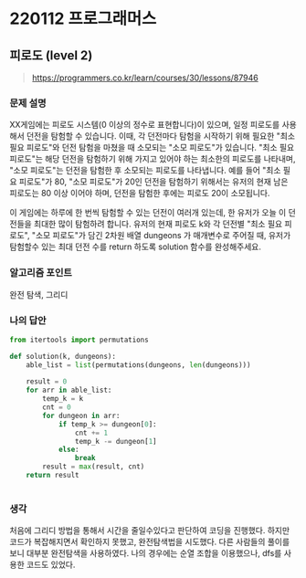 # 220112 프로그래머스

## 피로도 (level 2)

> https://programmers.co.kr/learn/courses/30/lessons/87946

### 문제 설명

XX게임에는 피로도 시스템(0 이상의 정수로 표현합니다)이 있으며, 일정 피로도를 사용해서 던전을 탐험할 수 있습니다. 이때, 각 던전마다 탐험을 시작하기 위해 필요한 "최소 필요 피로도"와 던전 탐험을 마쳤을 때 소모되는 "소모 피로도"가 있습니다. "최소 필요 피로도"는 해당 던전을 탐험하기 위해 가지고 있어야 하는 최소한의 피로도를 나타내며, "소모 피로도"는 던전을 탐험한 후 소모되는 피로도를 나타냅니다. 예를 들어 "최소 필요 피로도"가 80, "소모 피로도"가 20인 던전을 탐험하기 위해서는 유저의 현재 남은 피로도는 80 이상 이어야 하며, 던전을 탐험한 후에는 피로도 20이 소모됩니다.

이 게임에는 하루에 한 번씩 탐험할 수 있는 던전이 여러개 있는데, 한 유저가 오늘 이 던전들을 최대한 많이 탐험하려 합니다. 유저의 현재 피로도 k와 각 던전별 "최소 필요 피로도", "소모 피로도"가 담긴 2차원 배열 dungeons 가 매개변수로 주어질 때, 유저가 탐험할수 있는 최대 던전 수를 return 하도록 solution 함수를 완성해주세요.

### 알고리즘 포인트

완전 탐색, 그리디

### 나의 답안

```python
from itertools import permutations

def solution(k, dungeons):
    able_list = list(permutations(dungeons, len(dungeons)))
    
    result = 0
    for arr in able_list:
        temp_k = k
        cnt = 0
        for dungeon in arr:
            if temp_k >= dungeon[0]:
                cnt += 1
                temp_k -= dungeon[1]
            else:
                break
        result = max(result, cnt)
    return result
    
```

### 생각

처음에 그리디 방법을 통해서 시간을 줄일수있다고 판단하여 코딩을 진행했다. 하지만 코드가 복잡해지면서 확인하지 못했고, 완전탐색법을 시도했다. 다른 사람들의 풀이를 보니 대부분 완전탐색을 사용하였다. 나의 경우에는 순열 조합을 이용했으나, dfs를 사용한 코드도 있었다.
